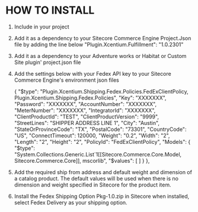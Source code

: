 ﻿HOW TO INSTALL
==============

1. Include in your project

2. Add it as a dependency to your Sitecore Commerce Engine Project.Json file by adding the line below
    "Plugin.Xcentium.Fulfillment": "1.0.2301"

3. Add it as a dependency to your Adventure works or Habitat or Custom Site plugin' project.json file

4. Add the settings below with your Fedex API key to your Sitecore Commerce Engine's environment json files

      {
        "$type": "Plugin.Xcentium.Shipping.Fedex.Policies.FedExClientPolicy, Plugin.Xcentium.Shipping.Fedex.Policies",
        "Key": "XXXXXXX",
        "Password": "XXXXXXX",
        "AccountNumber": "XXXXXXX",
        "MeterNumber": "XXXXXXX",
        "IntegratorId": "XXXXXXX",
        "ClientProductId": "TEST",
        "ClientProductVersion": "9999",
        "StreetLines": "SHIPPER ADDRESS LINE 1",
        "City": "Austin",
        "StateOrProvinceCode": "TX",
        "PostalCode": "73301",
        "CountryCode": "US",
        "ConnectTimeout": 120000,
        "Weight": "0.2",
        "Width": "2",
        "Length": "2",
        "Height": "2",
        "PolicyId": "FedExClientPolicy",
        "Models": {
          "$type": "System.Collections.Generic.List`1[[Sitecore.Commerce.Core.Model, Sitecore.Commerce.Core]], mscorlib",
          "$values": [
          ]
        }
      },

5. Add the required ship from address and default weight and dimension of a catalog product. The default values will be used when there is no dimension and weight specified in Sitecore for the product item.

6. Install the Fedex Shipping Option Pkg-1.0.zip in Sitecore when installed, select Fedex Delivery as your shipping option.